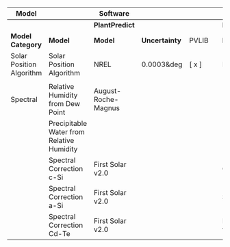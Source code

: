 | Model |  | Software |  |  |  |  |  |  |  |
| ---- | ---- | ---- | ---- | ---- | ---- | ---- | ---- | ---- | ---- |
|  |  | **PlantPredict** |  |  |  | **PVSyst** |  |  |  |
| **Model Category** | **Model** | **Model** | **Uncertainty** | PVLIB |  | **Model** | Uncertainty |  |  |
| Solar Position Algorithm | Solar Position Algorithm | NREL | 0.0003&deg |  [ x ] |  | Proprietary | Some few arc-minutes |  |  |
|  |  |  |  |  |  |  |  |  |  |
| Spectral | Relative Humidity from Dew Point | August-Roche-Magnus |  |  |  |  |  |  |  |
|  | Precipitable Water from Relative Humidity |  |  |  |  |  |  |  |  |
|  | Spectral Correction c-Si | First Solar v2.0 |  |  |  | Crest |  |  |  |
|  | Spectral Correction a-Si | First Solar v2.0 |  |  |  | Sandia |  |  |  |
|  | Spectral Correction Cd-Te | First Solar v2.0 |  |  |  | First Solar v2.0 |  |  |  |
